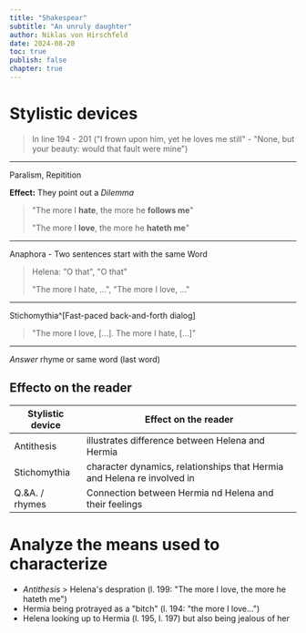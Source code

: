 ```yaml
---
title: "Shakespear"
subtitle: "An unruly daughter"
author: Niklas von Hirschfeld
date: 2024-08-20
toc: true
publish: false
chapter: true
---
```


# Stylistic devices

> In line 194 - 201 ("I frown upon him, yet he loves me still" - "None, but your beauty: would that fault were mine")

---

Paralism, Repitition

**Effect:** They point out a _Dilemma_

> "The more I **hate**, the more he **follows me**"
>
> "The more I **love**, the more he **hateth me**"

---

Anaphora - Two sentences start with the same Word

> Helena: "O that", "O that"
>
> "The more I hate, ...", "The more I love, ..."

---

Stichomythia^[Fast-paced back-and-forth dialog]

> "The more I love, [...]. The more I hate, [...]"

---

_Answer_ rhyme or same word (last word)

## Effecto on the reader

| Stylistic device | Effect on the reader                                                    |
| ---------------- | ----------------------------------------------------------------------- |
| Antithesis       | illustrates difference between Helena and Hermia                        |
| Stichomythia     | character dynamics, relationships that Hermia and Helena re involved in |
| Q.\&A. / rhymes  | Connection between Hermia nd Helena and their feelings                  |

# Analyze the means used to characterize

- _Antithesis_ > Helena's despration (l. 199: "The more I love, the more he hateth me")
- Hermia being protrayed as a "bitch" (l. 194: "the more I love...")
- Helena looking up to Hermia (l. 195, l. 197) but also being jealous of her
